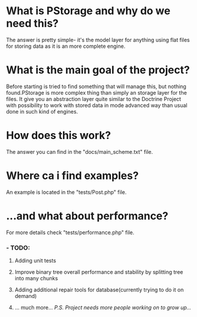 # What is PStorage and why do we need this?
   The answer is pretty simple- it's the model layer for anything using flat files for storing data as it is an more complete engine.


# What is the main goal of the project?
   Before starting is tried to find something that will manage this, but nothing found.PStorage is more complex thing than simply an storage layer for the files. It give you an abstraction layer quite similar to the Doctrine Project with possibility to work with stored data in mode advanced way than usual done in such kind of engines.


# How does this work?
  The answer you can find in the "docs/main_scheme.txt" file. 

# Where ca i find examples?
 An example is located in the "tests/Post.php" file.


# ...and what about performance?
 For more details check "tests/performance.php" file.


### - TODO:


1.  Adding unit tests

2.  Improve binary tree overall performance and stability by splitting tree into many chunks
3.  Adding additional repair tools for database(currently trying to do it on demand)
4.  ... much more...
_P.S. Project needs more people working on to grow up..._